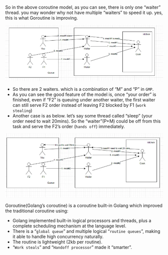 So in the above coroutine model, as you can see, there is only one “waiter” thread. you may wonder why not have multiple “waiters” to speed it up. yes, this is what Goroutine is improving.

![Pasted image 20231015215247](../../../_Attachments/Pasted%20image%2020231015215247.png)

- So there are 2 waiters. which is a combination of “M” and “P” in `GMP`.
- As you can see the good feature of the model is, once “your order” is finished, even if “F2” is queuing under another waiter, the first waiter can still serve F2 order instead of leaving F2 blocked by F1 (`work stealing`)
- Another case is as below. let’s say some thread called “sleep” (your order need to wait 20mins). So the “waiter”(P+M) could be off from this task and serve the F2’s order (`hands off`) immediately.

![Pasted image 20231015215425](../../../_Attachments/Pasted%20image%2020231015215425.png)

Goroutine(Golang’s coroutine) is a coroutine built-in Golang which improved the traditional coroutine using:

- Golang implemented built-in logical processors and threads, plus a complete scheduling mechanism at the language level.
- There is a “`global queue`” and multiple logical “`routine queues`”, making it able to handle high concurrency naturally.
- The routine is lightweight (2kb per routine).
- “`Work steals`” and “`Handoff processor`” made it “smarter”.

